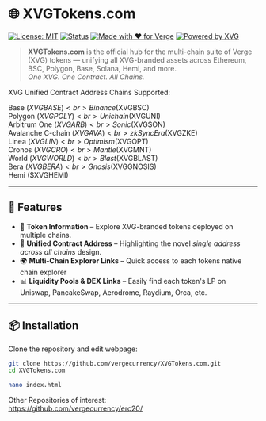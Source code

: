 # 🌐 XVGTokens.com 

[![License: MIT](https://img.shields.io/badge/License-MIT-green.svg)](LICENSE)
[![Status](https://img.shields.io/badge/Project-Active-brightgreen.svg)](#)
[![Made with ❤️ for Verge](https://img.shields.io/badge/Made%20with-%E2%9D%A4-red.svg)](#)
[![Powered by XVG](https://img.shields.io/badge/Powered%20by-XVG-blue.svg)](https://XVGTokens.com)

> **XVGTokens.com** is the official hub for the multi-chain suite of Verge (XVG) tokens — unifying all XVG-branded assets across Ethereum, BSC, Polygon, Base, Solana, Hemi, and more.  
> *One XVG. One Contract. All Chains.*

XVG Unified Contract Address Chains Supported:<br>

Base ($XVGBASE)<br>
Binance ($XVGBSC)<br>
Polygon ($XVGPOLY)<br>
Unichain ($XVGUNI)<br>
Arbitrum One ($XVGARB)<br>
Sonic ($XVGSON)<br>
Avalanche C-chain ($XVGAVA)<br>
zkSync Era ($XVGZKE)<br>
Linea ($XVGLIN)<br>
Optimism ($XVGOPT)<br>
Cronos ($XVGCRO)<br>
Mantle ($XVGMNT)<br>
World ($XVGWORLD)<br>
Blast ($XVGBLAST)<br>
Bera  ($XVGBERA)<br>
Gnosis ($XVGGNOSIS)<br>
Hemi ($XVGHEMI)<br>



---

## 🚀 Features

- 📖 **Token Information** – Explore XVG-branded tokens deployed on multiple chains.  
- 🔗 **Unified Contract Address** – Highlighting the novel *single address across all chains* design.  
- 🌍 **Multi-Chain Explorer Links** – Quick access to each tokens native chain explorer 
- 📊 **Liquidity Pools & DEX Links** – Easily find each token's LP on Uniswap, PancakeSwap, Aerodrome, Raydium, Orca, etc.  

---

## 📦 Installation

Clone the repository and edit webpage:

```bash
git clone https://github.com/vergecurrency/XVGTokens.com.git
cd XVGTokens.com

nano index.html


```
Other Repositories of interest:<br>
https://github.com/vergecurrency/erc20/<br>
<br>

